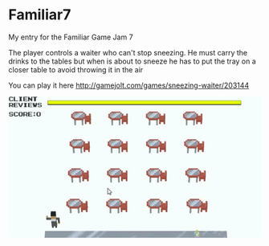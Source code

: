 # Familiar7
My entry for the Familiar Game Jam 7

The player controls a waiter who can't stop sneezing. He must carry the drinks to the tables but when is about to sneeze he has to put the tray on a closer table to avoid throwing it in the air

You can play it here http://gamejolt.com/games/sneezing-waiter/203144

![Example](https://raw.githubusercontent.com/Zal0/Familiar7/master/Demo.gif)

